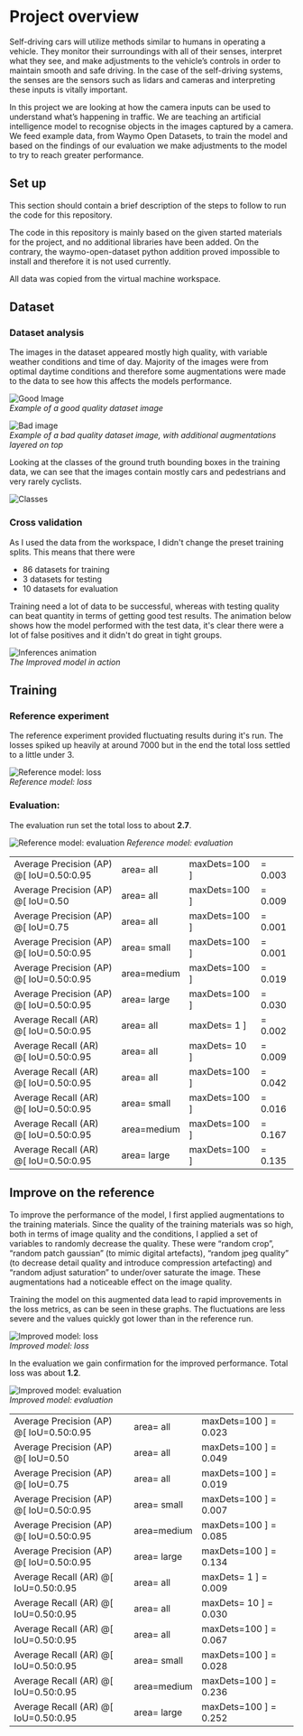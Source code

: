 # Project overview

Self-driving cars will utilize methods similar to humans in operating a vehicle. They monitor their surroundings with all of their senses, interpret what they see, and make adjustments to the vehicle’s controls in order to maintain smooth and safe driving. In the case of the self-driving systems, the senses are the sensors such as lidars and cameras and interpreting these inputs is vitally important. 

In this project we are looking at how the camera inputs can be used to understand what’s happening in traffic. We are teaching an artificial intelligence model to recognise objects in the images captured by a camera. We feed example data, from Waymo Open Datasets, to train the model and based on the findings of our evaluation we make adjustments to the model to try to reach greater performance.

## Set up
This section should contain a brief description of the steps to follow to run the code for this repository.

The code in this repository is mainly based on the given started materials for the project, and no additional libraries have been added. On the contrary, the waymo-open-dataset python addition proved impossible to install and therefore it is not used currently. 

All data was copied from the virtual machine workspace.

## Dataset
### Dataset analysis
The images in the dataset appeared mostly high quality, with variable weather conditions and time of day. Majority of the images were from optimal daytime conditions and therefore some augmentations were made to the data to see how this affects the models performance. 

![Good Image](assets/good-image.png)  
*Example of a good quality dataset image*

![Bad image](assets/bad-image.png)  
*Example of a bad quality dataset image, with additional augmentations layered on top*

Looking at the classes of the ground truth bounding boxes in the training data, we can see that the images contain mostly cars and pedestrians and very rarely cyclists.

![Classes](assets/classes.png)

### Cross validation
As I used the data from the workspace, I didn't change the preset training splits. This means that there were
+ 86 datasets for training
+ 3 datasets for testing
+ 10 datasets for evaluation

Training need a lot of data to be successful, whereas with testing quality can beat quantity in terms of getting good test results. The animation below shows how the model performed with the test data, it's clear there were a lot of false positives and it didn't do great in tight groups.

![Inferences animation](assets/animation2.gif)  
*The Improved model in action*


## Training
### Reference experiment
The reference experiment provided fluctuating results during it's run. The losses spiked up heavily at around 7000 but in the end the total loss settled to a little under 3. 

![Reference model: loss](assets/reference-loss.png)  
*Reference model: loss*

### Evaluation:

The evaluation run set the total loss  to about **2.7**. 

![Reference model: evaluation](assets/reference-eval.png)
*Reference model: evaluation*


|||||
|---|---|---|---|
| Average Precision  (AP) @[ IoU=0.50:0.95 | area=   all | maxDets=100 ]| = 0.003|
| Average Precision  (AP) @[ IoU=0.50      | area=   all | maxDets=100 ]| = 0.009|
| Average Precision  (AP) @[ IoU=0.75      | area=   all | maxDets=100 ]| = 0.001|
| Average Precision  (AP) @[ IoU=0.50:0.95 | area= small | maxDets=100 ]| = 0.001|
| Average Precision  (AP) @[ IoU=0.50:0.95 | area=medium | maxDets=100 ]| = 0.019|
| Average Precision  (AP) @[ IoU=0.50:0.95 | area= large | maxDets=100 ]| = 0.030|
| Average Recall     (AR) @[ IoU=0.50:0.95 | area=   all | maxDets=  1 ]| = 0.002|
| Average Recall     (AR) @[ IoU=0.50:0.95 | area=   all | maxDets= 10 ]| = 0.009|
| Average Recall     (AR) @[ IoU=0.50:0.95 | area=   all | maxDets=100 ]| = 0.042|
| Average Recall     (AR) @[ IoU=0.50:0.95 | area= small | maxDets=100 ]| = 0.016|
| Average Recall     (AR) @[ IoU=0.50:0.95 | area=medium | maxDets=100 ]| = 0.167|
| Average Recall     (AR) @[ IoU=0.50:0.95 | area= large | maxDets=100 ]| = 0.135|

## Improve on the reference
To improve the performance of the model, I first applied augmentations to the training materials. Since the quality of the training materials was so high, both in terms of image quality and the conditions, I applied a set of variables to randomly decrease the quality. These were “random crop”, “random patch gaussian” (to mimic digital artefacts), “random jpeg quality” (to decrease detail quality and introduce compression artefacting) and “random adjust saturation” to under/over saturate the image. These augmentations had a noticeable effect on the image quality.

Training the model on this augmented data lead to rapid improvements in the loss metrics, as can be seen in these graphs. The fluctuations are less severe and the values quickly got lower than in the reference run.

![Improved model: loss](assets/improvement-loss.png)  
*Improved model: loss*

In the evaluation we gain confirmation for the improved performance. Total loss was about **1.2**.

![Improved model: evaluation](assets/improvement-eval.png)  
*Improved model: evaluation*

|||||
|---|---|---|---|
| Average Precision  (AP) @[ IoU=0.50:0.95 | area=   all | maxDets=100 ] = 0.023|
| Average Precision  (AP) @[ IoU=0.50      | area=   all | maxDets=100 ] = 0.049|
| Average Precision  (AP) @[ IoU=0.75      | area=   all | maxDets=100 ] = 0.019|
| Average Precision  (AP) @[ IoU=0.50:0.95 | area= small | maxDets=100 ] = 0.007|
| Average Precision  (AP) @[ IoU=0.50:0.95 | area=medium | maxDets=100 ] = 0.085|
| Average Precision  (AP) @[ IoU=0.50:0.95 | area= large | maxDets=100 ] = 0.134|
| Average Recall     (AR) @[ IoU=0.50:0.95 | area=   all | maxDets=  1 ] = 0.009|
| Average Recall     (AR) @[ IoU=0.50:0.95 | area=   all | maxDets= 10 ] = 0.030|
| Average Recall     (AR) @[ IoU=0.50:0.95 | area=   all | maxDets=100 ] = 0.067|
| Average Recall     (AR) @[ IoU=0.50:0.95 | area= small | maxDets=100 ] = 0.028|
| Average Recall     (AR) @[ IoU=0.50:0.95 | area=medium | maxDets=100 ] = 0.236|
| Average Recall     (AR) @[ IoU=0.50:0.95 | area= large | maxDets=100 ] = 0.252|
